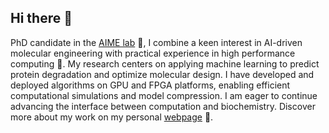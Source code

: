 ## Hi there 👋

<!--
**ribesstefano/ribesstefano** is a ✨ _special_ ✨ repository because its `README.md` (this file) appears on your GitHub profile.

Here are some ideas to get you started:

- 🔭 I’m currently working on ...
- 🌱 I’m currently learning ...
- 👯 I’m looking to collaborate on ...
- 🤔 I’m looking for help with ...
- 💬 Ask me about ...
- 📫 How to reach me: ...
- 😄 Pronouns: ...
- ⚡ Fun fact: ...
-->

PhD candidate in the [AIME lab](https://ailab.bio/research-themes) 🧬, I combine a keen interest in AI-driven molecular engineering with practical experience in high performance computing 🚀. My research centers on applying machine learning to predict protein degradation and optimize molecular design. I have developed and deployed algorithms on GPU and FPGA platforms, enabling efficient computational simulations and model compression. I am eager to continue advancing the interface between computation and biochemistry. Discover more about my work on my personal [webpage](https://ribesstefano.github.io) 🔗.
